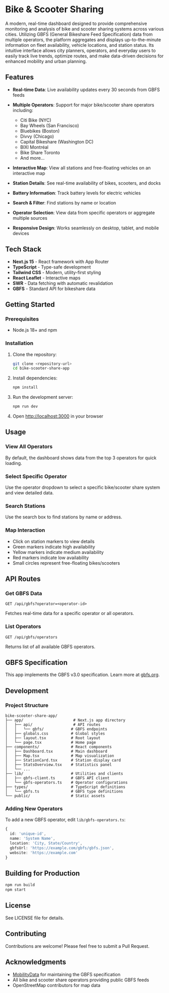 # Bike & Scooter Sharing

A modern, real-time dashboard designed to provide comprehensive monitoring and analysis of bike and scooter sharing systems across various cities. Utilizing GBFS (General Bikeshare Feed Specification) data from multiple operators, the platform aggregates and displays up-to-the-minute information on fleet availability, vehicle locations, and station status. Its intuitive interface allows city planners, operators, and everyday users to easily track live trends, optimize routes, and make data-driven decisions for enhanced mobility and urban planning.

## Features

- **Real-time Data**: Live availability updates every 30 seconds from GBFS feeds
- **Multiple Operators**: Support for major bike/scooter share operators including:
  - Citi Bike (NYC)
  - Bay Wheels (San Francisco)
  - Bluebikes (Boston)
  - Divvy (Chicago)
  - Capital Bikeshare (Washington DC)
  - BIXI Montréal
  - Bike Share Toronto
  - And more...

- **Interactive Map**: View all stations and free-floating vehicles on an interactive map
- **Station Details**: See real-time availability of bikes, scooters, and docks
- **Battery Information**: Track battery levels for electric vehicles
- **Search & Filter**: Find stations by name or location
- **Operator Selection**: View data from specific operators or aggregate multiple sources
- **Responsive Design**: Works seamlessly on desktop, tablet, and mobile devices

## Tech Stack

- **Next.js 15** - React framework with App Router
- **TypeScript** - Type-safe development
- **Tailwind CSS** - Modern, utility-first styling
- **React Leaflet** - Interactive maps
- **SWR** - Data fetching with automatic revalidation
- **GBFS** - Standard API for bikeshare data

## Getting Started

### Prerequisites

- Node.js 18+ and npm

### Installation

1. Clone the repository:
   ```bash
   git clone <repository-url>
   cd bike-scooter-share-app
   ```

2. Install dependencies:
   ```bash
   npm install
   ```

3. Run the development server:
   ```bash
   npm run dev
   ```

4. Open [http://localhost:3000](http://localhost:3000) in your browser

## Usage

### View All Operators
By default, the dashboard shows data from the top 3 operators for quick loading.

### Select Specific Operator
Use the operator dropdown to select a specific bike/scooter share system and view detailed data.

### Search Stations
Use the search box to find stations by name or address.

### Map Interaction
- Click on station markers to view details
- Green markers indicate high availability
- Yellow markers indicate medium availability
- Red markers indicate low availability
- Small circles represent free-floating bikes/scooters

## API Routes

### Get GBFS Data
```
GET /api/gbfs?operator=<operator-id>
```
Fetches real-time data for a specific operator or all operators.

### List Operators
```
GET /api/gbfs/operators
```
Returns list of all available GBFS operators.

## GBFS Specification

This app implements the GBFS v3.0 specification. Learn more at [gbfs.org](https://gbfs.org).

## Development

### Project Structure
```
bike-scooter-share-app/
├── app/                      # Next.js app directory
│   ├── api/                  # API routes
│   │   └── gbfs/            # GBFS endpoints
│   ├── globals.css          # Global styles
│   ├── layout.tsx           # Root layout
│   └── page.tsx             # Home page
├── components/              # React components
│   ├── Dashboard.tsx        # Main dashboard
│   ├── Map.tsx              # Map visualization
│   ├── StationCard.tsx      # Station display card
│   ├── StatsOverview.tsx    # Statistics panel
│   └── ...
├── lib/                     # Utilities and clients
│   ├── gbfs-client.ts       # GBFS API client
│   └── gbfs-operators.ts    # Operator configurations
├── types/                   # TypeScript definitions
│   └── gbfs.ts              # GBFS type definitions
└── public/                  # Static assets
```

### Adding New Operators

To add a new GBFS operator, edit `lib/gbfs-operators.ts`:

```typescript
{
  id: 'unique-id',
  name: 'System Name',
  location: 'City, State/Country',
  gbfsUrl: 'https://example.com/gbfs/gbfs.json',
  website: 'https://example.com'
}
```

## Building for Production

```bash
npm run build
npm start
```

## License

See LICENSE file for details.

## Contributing

Contributions are welcome! Please feel free to submit a Pull Request.

## Acknowledgments

- [MobilityData](https://mobilitydata.org) for maintaining the GBFS specification
- All bike and scooter share operators providing public GBFS feeds
- OpenStreetMap contributors for map data
